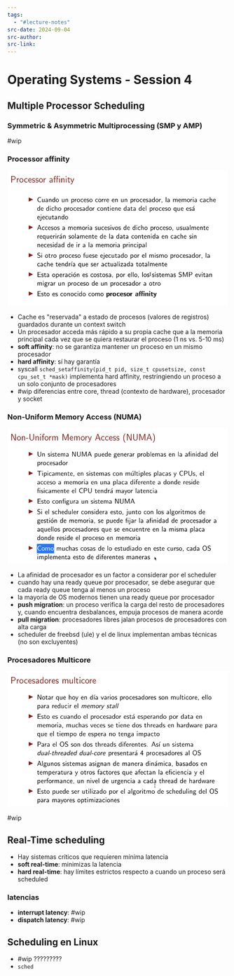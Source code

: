 ```yaml
---
tags:
  - "#lecture-notes"
src-date: 2024-09-04
src-author: 
src-link:
---
```

# Operating Systems - Session 4

## Multiple Processor Scheduling
### Symmetric & Asymmetric Multiprocessing (SMP y AMP)

#wip

### Processor affinity

![](utilities/attachments/Pasted%20image%2020241002150519.png)

- Cache es "reservada" a estado de procesos (valores de registros) guardados durante un context switch
- Un procesador acceda más rápido a su propia cache que a la memoria principal cada vez que se quiera restaurar el proceso (1 ns vs. 5-10 ms)
 - **soft affinity**: no se garantiza mantener un proceso en un mismo procesador
 - **hard affinity**: sí hay garantía
 - syscall `sched_setaffinity(pid_t pid, size_t cpusetsize, const cpu_set_t *mask)` implementa hard affinity, restringiendo un proceso a un solo conjunto de procesadores
 - #wip diferencias entre core, thread (contexto de hardware), procesador y socket

### Non-Uniform Memory Access (NUMA)

![](utilities/attachments/Pasted%20image%2020241002152515.png)

- La afinidad de procesador es un factor a considerar por el scheduler
- cuando hay una ready queue por procesador, se debe asegurar que cada ready queue tenga al menos un proceso
- la mayoría de OS modernos tienen una ready queue por procesador
- **push migration**: un proceso verifica la carga del resto de procesadores y, cuando encuentra desbalances, empuja procesos de manera acorde
- **pull migration**: procesadores libres jalan procesos de procesadores con alta carga
- scheduler de freebsd (ule) y el de linux implementan ambas técnicas (no son excluyentes)

### Procesadores Multicore

![](utilities/attachments/Pasted%20image%2020241002154207.png)

#wip 

## Real-Time scheduling

- Hay sistemas críticos que requieren mínima latencia
- **soft real-time**: minimizas la latencia
- **hard real-time**: hay límites estrictos respecto a cuando un proceso será scheduled

### latencias

- **interrupt latency**: #wip
- **dispatch latency**: #wip

## Scheduling en Linux

- #wip ?????????
- `sched`
